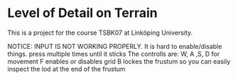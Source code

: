 # Level of Detail on Terrain

This is a project for the course TSBK07 at Linköping University. 

NOTICE: INPUT IS NOT WORKING PROPERLY. It is hard to enable/disable things. press multiple times until it sticks
The controlls are: W, A ,S, D for movement
F enables or disables grid
B lockes the frustum so you can easily inspect the lod at the end of the frustum
